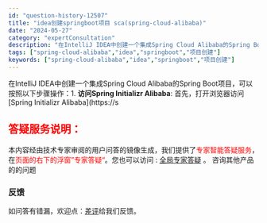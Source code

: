 ```yaml
---
id: "question-history-12507"
title: "idea创建springboot项目 sca(spring-cloud-alibaba)"
date: "2024-05-27"
category: "expertConsultation"
description: "在IntelliJ IDEA中创建一个集成Spring Cloud Alibaba的Spring Boot项目，可以按照以下步骤操作：1. **访问Spring Initializr Alibaba**: 首先，打开浏览器访问[Spring Initializr Alibaba](https://s"
tags: ["spring-cloud-alibaba","idea","springboot","项目创建"]
keywords: ["spring-cloud-alibaba","idea","springboot","项目创建"]
---
```


在IntelliJ IDEA中创建一个集成Spring Cloud Alibaba的Spring Boot项目，可以按照以下步骤操作：1. **访问Spring Initializr Alibaba**: 首先，打开浏览器访问[Spring Initializr Alibaba](https://s
## <font color="#FF0000">答疑服务说明：</font> 

本内容经由技术专家审阅的用户问答的镜像生成，我们提供了<font color="#FF0000">专家智能答疑服务</font>，在<font color="#FF0000">页面的右下的浮窗”专家答疑“</font>。您也可以访问 : [全局专家答疑](https://opensource.alibaba.com/chatBot) 。 咨询其他产品的的问题

### 反馈
如问答有错漏，欢迎点：[差评](https://ai.nacos.io/user/feedbackByEnhancerGradePOJOID?enhancerGradePOJOId=14593)给我们反馈。
